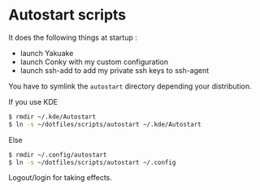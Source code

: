 # Autostart scripts

It does the following things at startup :
- launch Yakuake
- launch Conky with my custom configuration
- launch ssh-add to add my private ssh keys to ssh-agent

You have to symlink the `autostart` directory depending your distribution.

If you use KDE
```bash
$ rmdir ~/.kde/Autostart
$ ln -s ~/dotfiles/scripts/autostart ~/.kde/Autostart
```
Else
```bash
$ rmdir ~/.config/autostart
$ ln -s ~/dotfiles/scripts/autostart ~/.config
```
Logout/login for taking effects.